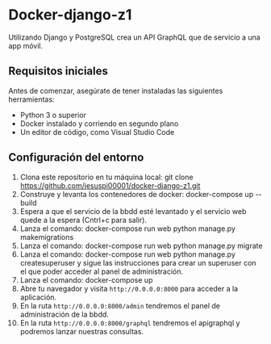 # Docker-django-z1

Utilizando Django y PostgreSQL crea un API GraphQL que de servicio a una app móvil.

## Requisitos iniciales

Antes de comenzar, asegúrate de tener instaladas las siguientes herramientas:

- Python 3 o superior
- Docker instalado y corriendo en segundo plano
- Un editor de código, como Visual Studio Code

## Configuración del entorno

1. Clona este repositorio en tu máquina local: git clone https://github.com/jesuspi00001/docker-django-z1.git
2. Construye y levanta los contenedores de docker: docker-compose up --build
3. Espera a que el servicio de la bbdd esté levantado y el servicio web quede a la espera (Cntrl+c para salir).
4. Lanza el comando: docker-compose run web python manage.py makemigrations
5. Lanza el comando: docker-compose run web python manage.py migrate
6. Lanza el comando: docker-compose run web python manage.py createsuperuser y sigue las instrucciones para crear un superuser con el que poder acceder al panel de administración.
7. Lanza el comando: docker-compose up
8. Abre tu navegador y visita `http://0.0.0.0:8000` para acceder a la aplicación.
9. En la ruta `http://0.0.0.0:8000/admin` tendremos el panel de administración de la bbdd.
10. En la ruta `http://0.0.0.0:8000/graphql` tendremos el apigraphql y podremos lanzar nuestras consultas.
      
